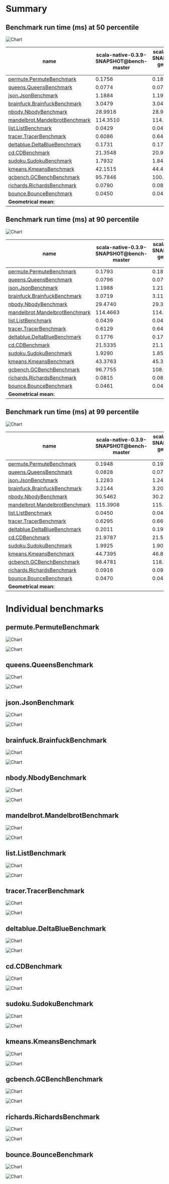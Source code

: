 # Summary
## Benchmark run time (ms) at 50 percentile 
![Chart](relative_percentile_50.png)

|name | scala-native-0.3.9-SNAPSHOT@bench-master | scala-native-0.3.9-SNAPSHOT@bench-gengc-1024-5-false-1 | |
| -- | -- | -- | -- |
|[permute.PermuteBenchmark](#permutepermutebenchmark)|0.1756|0.1867|+6.35%|
|[queens.QueensBenchmark](#queensqueensbenchmark)|0.0774|0.0770|__-0.43%__|
|[json.JsonBenchmark](#jsonjsonbenchmark)|1.1884|1.1952|+0.57%|
|[brainfuck.BrainfuckBenchmark](#brainfuckbrainfuckbenchmark)|3.0479|3.0487|+0.03%|
|[nbody.NbodyBenchmark](#nbodynbodybenchmark)|28.9916|28.9467|__-0.15%__|
|[mandelbrot.MandelbrotBenchmark](#mandelbrotmandelbrotbenchmark)|114.3510|114.3647|+0.01%|
|[list.ListBenchmark](#listlistbenchmark)|0.0429|0.0425|__-0.84%__|
|[tracer.TracerBenchmark](#tracertracerbenchmark)|0.6086|0.6415|+5.41%|
|[deltablue.DeltaBlueBenchmark](#deltabluedeltabluebenchmark)|0.1731|0.1755|+1.35%|
|[cd.CDBenchmark](#cdcdbenchmark)|21.3548|20.9979|__-1.67%__|
|[sudoku.SudokuBenchmark](#sudokusudokubenchmark)|1.7932|1.8405|+2.64%|
|[kmeans.KmeansBenchmark](#kmeanskmeansbenchmark)|42.1515|44.4752|+5.51%|
|[gcbench.GCBenchBenchmark](#gcbenchgcbenchbenchmark)|95.7846|100.8037|+5.24%|
|[richards.RichardsBenchmark](#richardsrichardsbenchmark)|0.0790|0.0834|+5.50%|
|[bounce.BounceBenchmark](#bouncebouncebenchmark)|0.0450|0.0459|+1.86%|
| __Geometrical mean:__|| |+2.06%|
## Benchmark run time (ms) at 90 percentile 
![Chart](relative_percentile_90.png)

|name | scala-native-0.3.9-SNAPSHOT@bench-master | scala-native-0.3.9-SNAPSHOT@bench-gengc-1024-5-false-1 | |
| -- | -- | -- | -- |
|[permute.PermuteBenchmark](#permutepermutebenchmark)|0.1793|0.1898|+5.82%|
|[queens.QueensBenchmark](#queensqueensbenchmark)|0.0796|0.0777|__-2.40%__|
|[json.JsonBenchmark](#jsonjsonbenchmark)|1.1988|1.2119|+1.09%|
|[brainfuck.BrainfuckBenchmark](#brainfuckbrainfuckbenchmark)|3.0719|3.1194|+1.55%|
|[nbody.NbodyBenchmark](#nbodynbodybenchmark)|29.4740|29.3919|__-0.28%__|
|[mandelbrot.MandelbrotBenchmark](#mandelbrotmandelbrotbenchmark)|114.4663|114.4766|+0.01%|
|[list.ListBenchmark](#listlistbenchmark)|0.0439|0.0437|__-0.42%__|
|[tracer.TracerBenchmark](#tracertracerbenchmark)|0.6129|0.6458|+5.38%|
|[deltablue.DeltaBlueBenchmark](#deltabluedeltabluebenchmark)|0.1776|0.1797|+1.19%|
|[cd.CDBenchmark](#cdcdbenchmark)|21.5335|21.1561|__-1.75%__|
|[sudoku.SudokuBenchmark](#sudokusudokubenchmark)|1.9290|1.8558|__-3.80%__|
|[kmeans.KmeansBenchmark](#kmeanskmeansbenchmark)|43.3763|45.3275|+4.50%|
|[gcbench.GCBenchBenchmark](#gcbenchgcbenchbenchmark)|96.7755|108.0803|+11.68%|
|[richards.RichardsBenchmark](#richardsrichardsbenchmark)|0.0815|0.0854|+4.76%|
|[bounce.BounceBenchmark](#bouncebouncebenchmark)|0.0461|0.0461|__-0.06%__|
| __Geometrical mean:__|| |+1.75%|
## Benchmark run time (ms) at 99 percentile 
![Chart](relative_percentile_99.png)

|name | scala-native-0.3.9-SNAPSHOT@bench-master | scala-native-0.3.9-SNAPSHOT@bench-gengc-1024-5-false-1 | |
| -- | -- | -- | -- |
|[permute.PermuteBenchmark](#permutepermutebenchmark)|0.1948|0.1999|+2.63%|
|[queens.QueensBenchmark](#queensqueensbenchmark)|0.0828|0.0797|__-3.68%__|
|[json.JsonBenchmark](#jsonjsonbenchmark)|1.2283|1.2471|+1.53%|
|[brainfuck.BrainfuckBenchmark](#brainfuckbrainfuckbenchmark)|3.2144|3.2071|__-0.23%__|
|[nbody.NbodyBenchmark](#nbodynbodybenchmark)|30.5462|30.2734|__-0.89%__|
|[mandelbrot.MandelbrotBenchmark](#mandelbrotmandelbrotbenchmark)|115.3908|115.4471|+0.05%|
|[list.ListBenchmark](#listlistbenchmark)|0.0450|0.0452|+0.35%|
|[tracer.TracerBenchmark](#tracertracerbenchmark)|0.6295|0.6623|+5.20%|
|[deltablue.DeltaBlueBenchmark](#deltabluedeltabluebenchmark)|0.2011|0.1985|__-1.27%__|
|[cd.CDBenchmark](#cdcdbenchmark)|21.9787|21.5186|__-2.09%__|
|[sudoku.SudokuBenchmark](#sudokusudokubenchmark)|1.9925|1.9037|__-4.45%__|
|[kmeans.KmeansBenchmark](#kmeanskmeansbenchmark)|44.7395|46.8159|+4.64%|
|[gcbench.GCBenchBenchmark](#gcbenchgcbenchbenchmark)|98.4781|118.9662|+20.80%|
|[richards.RichardsBenchmark](#richardsrichardsbenchmark)|0.0916|0.0921|+0.61%|
|[bounce.BounceBenchmark](#bouncebouncebenchmark)|0.0470|0.0477|+1.30%|
| __Geometrical mean:__|| |+1.48%|
# Individual benchmarks
## permute.PermuteBenchmark
![Chart](percentile_permute.PermuteBenchmark.png)

![Chart](example_run_3_permute.PermuteBenchmark.png)

## queens.QueensBenchmark
![Chart](percentile_queens.QueensBenchmark.png)

![Chart](example_run_3_queens.QueensBenchmark.png)

## json.JsonBenchmark
![Chart](percentile_json.JsonBenchmark.png)

![Chart](example_run_3_json.JsonBenchmark.png)

## brainfuck.BrainfuckBenchmark
![Chart](percentile_brainfuck.BrainfuckBenchmark.png)

![Chart](example_run_3_brainfuck.BrainfuckBenchmark.png)

## nbody.NbodyBenchmark
![Chart](percentile_nbody.NbodyBenchmark.png)

![Chart](example_run_3_nbody.NbodyBenchmark.png)

## mandelbrot.MandelbrotBenchmark
![Chart](percentile_mandelbrot.MandelbrotBenchmark.png)

![Chart](example_run_3_mandelbrot.MandelbrotBenchmark.png)

## list.ListBenchmark
![Chart](percentile_list.ListBenchmark.png)

![Chart](example_run_3_list.ListBenchmark.png)

## tracer.TracerBenchmark
![Chart](percentile_tracer.TracerBenchmark.png)

![Chart](example_run_3_tracer.TracerBenchmark.png)

## deltablue.DeltaBlueBenchmark
![Chart](percentile_deltablue.DeltaBlueBenchmark.png)

![Chart](example_run_3_deltablue.DeltaBlueBenchmark.png)

## cd.CDBenchmark
![Chart](percentile_cd.CDBenchmark.png)

![Chart](example_run_3_cd.CDBenchmark.png)

## sudoku.SudokuBenchmark
![Chart](percentile_sudoku.SudokuBenchmark.png)

![Chart](example_run_3_sudoku.SudokuBenchmark.png)

## kmeans.KmeansBenchmark
![Chart](percentile_kmeans.KmeansBenchmark.png)

![Chart](example_run_3_kmeans.KmeansBenchmark.png)

## gcbench.GCBenchBenchmark
![Chart](percentile_gcbench.GCBenchBenchmark.png)

![Chart](example_run_3_gcbench.GCBenchBenchmark.png)

## richards.RichardsBenchmark
![Chart](percentile_richards.RichardsBenchmark.png)

![Chart](example_run_3_richards.RichardsBenchmark.png)

## bounce.BounceBenchmark
![Chart](percentile_bounce.BounceBenchmark.png)

![Chart](example_run_3_bounce.BounceBenchmark.png)

